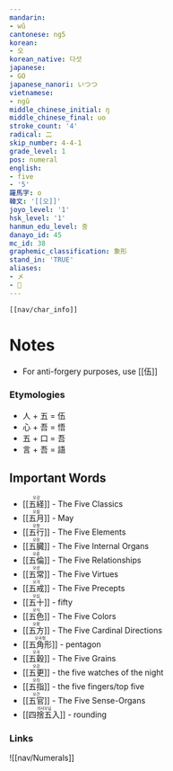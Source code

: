 ```yaml
---
mandarin:
- wǔ
cantonese: ng5
korean:
- 오
korean_native: 다섯
japanese:
- GO
japanese_nanori: いつつ
vietnamese:
- ngũ
middle_chinese_initial: ŋ
middle_chinese_final: uo
stroke_count: '4'
radical: 二
skip_number: 4-4-1
grade_level: 1
pos: numeral
english:
- five
- '5'
羅馬字: o
韓文: '[[오]]'
joyo_level: '1'
hsk_level: '1'
hanmun_edu_level: 중
danayo_id: 45
mc_id: 38
graphemic_classification: 象形
stand_in: 'TRUE'
aliases:
- 㐅
- 𠄡
---
```

```meta-bind-embed
[[nav/char_info]]
```
# Notes
- For anti-forgery purposes, use [[伍]]
### Etymologies
- 人 + 五 = 伍
- 心 + 吾 = 悟
- 五 + 口 = 吾
- 言 + 吾 = 語
## Important Words
* <ruby>[[五経]]<rt>오겅</rt></ruby> - The Five Classics
* <ruby>[[五月]]<rt>오웓</rt></ruby> - May
* <ruby>[[五行]]<rt>오항</rt></ruby> - The Five Elements
* <ruby>[[五臓]]<rt>오장</rt></ruby> - The Five Internal Organs
* <ruby>[[五倫]]<rt>오룬</rt></ruby> - The Five Relationships
* <ruby>[[五常]]<rt>오샹</rt></ruby> - The Five Virtues
* <ruby>[[五戒]]<rt>오겨</rt></ruby> - The Five Precepts
* <ruby>[[五十]]<rt>오십</rt></ruby> - fifty
* <ruby>[[五色]]<rt>오식</rt></ruby> - The Five Colors
* <ruby>[[五方]]<rt>오팡</rt></ruby> - The Five Cardinal Directions
* <ruby>[[五角形]]<rt>오곡헝</rt></ruby> - pentagon
* <ruby>[[五穀]]<rt>오곡</rt></ruby> - The Five Grains
* <ruby>[[五更]]<rt>오강</rt></ruby> - the five watches of the night
* <ruby>[[五指]]<rt>오즤</rt></ruby> - the five fingers/top five
* <ruby>[[五官]]<rt>오관</rt></ruby> - The Five Sense-Organs
* <ruby>[[四捨五入]]<rt>싀샤오닙</rt></ruby> - rounding
### Links
![[nav/Numerals]]
